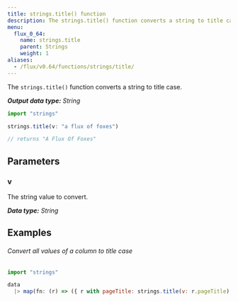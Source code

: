 ```yaml
---
title: strings.title() function
description: The strings.title() function converts a string to title case.
menu:
  flux_0_64:
    name: strings.title
    parent: Strings
    weight: 1
aliases:
  - /flux/v0.64/functions/strings/title/
---
```


The `strings.title()` function converts a string to title case.

_**Output data type:** String_

```js
import "strings"

strings.title(v: "a flux of foxes")

// returns "A Flux Of Foxes"
```

## Parameters

### v
The string value to convert.

_**Data type:** String_

## Examples

###### Convert all values of a column to title case
```js
import "strings"

data
  |> map(fn: (r) => ({ r with pageTitle: strings.title(v: r.pageTitle) }))
```
